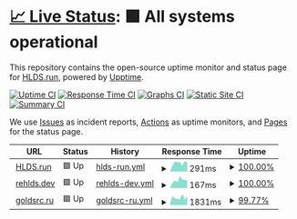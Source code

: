 # [📈 Live Status](https://hlds-run.github.io/upptime/): <!--live status--> **🟩 All systems operational**

This repository contains the open-source uptime monitor and status page for [HLDS.run](https://hlds-run.github.io/upptime/), powered by [Upptime](https://github.com/upptime/upptime).

[![Uptime CI](https://github.com/hlds-run/upptime/workflows/Uptime%20CI/badge.svg)](https://github.com/hlds-run/upptime/actions?query=workflow%3A%22Uptime+CI%22)
[![Response Time CI](https://github.com/hlds-run/upptime/workflows/Response%20Time%20CI/badge.svg)](https://github.com/hlds-run/upptime/actions?query=workflow%3A%22Response+Time+CI%22)
[![Graphs CI](https://github.com/hlds-run/upptime/workflows/Graphs%20CI/badge.svg)](https://github.com/hlds-run/upptime/actions?query=workflow%3A%22Graphs+CI%22)
[![Static Site CI](https://github.com/hlds-run/upptime/workflows/Static%20Site%20CI/badge.svg)](https://github.com/hlds-run/upptime/actions?query=workflow%3A%22Static+Site+CI%22)
[![Summary CI](https://github.com/hlds-run/upptime/workflows/Summary%20CI/badge.svg)](https://github.com/hlds-run/upptime/actions?query=workflow%3A%22Summary+CI%22)

We use [Issues](https://github.com/hlds-run/upptime/issues) as incident reports, [Actions](https://github.com/hlds-run/upptime/actions) as uptime monitors, and [Pages](https://hlds-run.github.io/upptime/) for the status page.

<!--start: status pages-->
<!-- This summary is generated by Upptime (https://github.com/upptime/upptime) -->
<!-- Do not edit this manually, your changes will be overwritten -->
<!-- prettier-ignore -->
| URL | Status | History | Response Time | Uptime |
| --- | ------ | ------- | ------------- | ------ |
| <img alt="" src="https://icons.duckduckgo.com/ip3/hlds.run.ico" height="13"> [HLDS.run](https://hlds.run) | 🟩 Up | [hlds-run.yml](https://github.com/hlds-run/upptime/commits/HEAD/history/hlds-run.yml) | <details><summary><img alt="Response time graph" src="./graphs/hlds-run/response-time-week.png" height="20"> 291ms</summary><br><a href="https://hlds-run.github.io/upptime/history/hlds-run"><img alt="Response time 1062" src="https://img.shields.io/endpoint?url=https%3A%2F%2Fraw.githubusercontent.com%2Fhlds-run%2Fupptime%2FHEAD%2Fapi%2Fhlds-run%2Fresponse-time.json"></a><br><a href="https://hlds-run.github.io/upptime/history/hlds-run"><img alt="24-hour response time 295" src="https://img.shields.io/endpoint?url=https%3A%2F%2Fraw.githubusercontent.com%2Fhlds-run%2Fupptime%2FHEAD%2Fapi%2Fhlds-run%2Fresponse-time-day.json"></a><br><a href="https://hlds-run.github.io/upptime/history/hlds-run"><img alt="7-day response time 291" src="https://img.shields.io/endpoint?url=https%3A%2F%2Fraw.githubusercontent.com%2Fhlds-run%2Fupptime%2FHEAD%2Fapi%2Fhlds-run%2Fresponse-time-week.json"></a><br><a href="https://hlds-run.github.io/upptime/history/hlds-run"><img alt="30-day response time 281" src="https://img.shields.io/endpoint?url=https%3A%2F%2Fraw.githubusercontent.com%2Fhlds-run%2Fupptime%2FHEAD%2Fapi%2Fhlds-run%2Fresponse-time-month.json"></a><br><a href="https://hlds-run.github.io/upptime/history/hlds-run"><img alt="1-year response time 1062" src="https://img.shields.io/endpoint?url=https%3A%2F%2Fraw.githubusercontent.com%2Fhlds-run%2Fupptime%2FHEAD%2Fapi%2Fhlds-run%2Fresponse-time-year.json"></a></details> | <details><summary><a href="https://hlds-run.github.io/upptime/history/hlds-run">100.00%</a></summary><a href="https://hlds-run.github.io/upptime/history/hlds-run"><img alt="All-time uptime 100.00%" src="https://img.shields.io/endpoint?url=https%3A%2F%2Fraw.githubusercontent.com%2Fhlds-run%2Fupptime%2FHEAD%2Fapi%2Fhlds-run%2Fuptime.json"></a><br><a href="https://hlds-run.github.io/upptime/history/hlds-run"><img alt="24-hour uptime 100.00%" src="https://img.shields.io/endpoint?url=https%3A%2F%2Fraw.githubusercontent.com%2Fhlds-run%2Fupptime%2FHEAD%2Fapi%2Fhlds-run%2Fuptime-day.json"></a><br><a href="https://hlds-run.github.io/upptime/history/hlds-run"><img alt="7-day uptime 100.00%" src="https://img.shields.io/endpoint?url=https%3A%2F%2Fraw.githubusercontent.com%2Fhlds-run%2Fupptime%2FHEAD%2Fapi%2Fhlds-run%2Fuptime-week.json"></a><br><a href="https://hlds-run.github.io/upptime/history/hlds-run"><img alt="30-day uptime 100.00%" src="https://img.shields.io/endpoint?url=https%3A%2F%2Fraw.githubusercontent.com%2Fhlds-run%2Fupptime%2FHEAD%2Fapi%2Fhlds-run%2Fuptime-month.json"></a><br><a href="https://hlds-run.github.io/upptime/history/hlds-run"><img alt="1-year uptime 100.00%" src="https://img.shields.io/endpoint?url=https%3A%2F%2Fraw.githubusercontent.com%2Fhlds-run%2Fupptime%2FHEAD%2Fapi%2Fhlds-run%2Fuptime-year.json"></a></details>
| <img alt="" src="https://icons.duckduckgo.com/ip3/rehlds.dev.ico" height="13"> [rehlds.dev](https://rehlds.dev) | 🟩 Up | [rehlds-dev.yml](https://github.com/hlds-run/upptime/commits/HEAD/history/rehlds-dev.yml) | <details><summary><img alt="Response time graph" src="./graphs/rehlds-dev/response-time-week.png" height="20"> 167ms</summary><br><a href="https://hlds-run.github.io/upptime/history/rehlds-dev"><img alt="Response time 184" src="https://img.shields.io/endpoint?url=https%3A%2F%2Fraw.githubusercontent.com%2Fhlds-run%2Fupptime%2FHEAD%2Fapi%2Frehlds-dev%2Fresponse-time.json"></a><br><a href="https://hlds-run.github.io/upptime/history/rehlds-dev"><img alt="24-hour response time 162" src="https://img.shields.io/endpoint?url=https%3A%2F%2Fraw.githubusercontent.com%2Fhlds-run%2Fupptime%2FHEAD%2Fapi%2Frehlds-dev%2Fresponse-time-day.json"></a><br><a href="https://hlds-run.github.io/upptime/history/rehlds-dev"><img alt="7-day response time 167" src="https://img.shields.io/endpoint?url=https%3A%2F%2Fraw.githubusercontent.com%2Fhlds-run%2Fupptime%2FHEAD%2Fapi%2Frehlds-dev%2Fresponse-time-week.json"></a><br><a href="https://hlds-run.github.io/upptime/history/rehlds-dev"><img alt="30-day response time 175" src="https://img.shields.io/endpoint?url=https%3A%2F%2Fraw.githubusercontent.com%2Fhlds-run%2Fupptime%2FHEAD%2Fapi%2Frehlds-dev%2Fresponse-time-month.json"></a><br><a href="https://hlds-run.github.io/upptime/history/rehlds-dev"><img alt="1-year response time 184" src="https://img.shields.io/endpoint?url=https%3A%2F%2Fraw.githubusercontent.com%2Fhlds-run%2Fupptime%2FHEAD%2Fapi%2Frehlds-dev%2Fresponse-time-year.json"></a></details> | <details><summary><a href="https://hlds-run.github.io/upptime/history/rehlds-dev">100.00%</a></summary><a href="https://hlds-run.github.io/upptime/history/rehlds-dev"><img alt="All-time uptime 100.00%" src="https://img.shields.io/endpoint?url=https%3A%2F%2Fraw.githubusercontent.com%2Fhlds-run%2Fupptime%2FHEAD%2Fapi%2Frehlds-dev%2Fuptime.json"></a><br><a href="https://hlds-run.github.io/upptime/history/rehlds-dev"><img alt="24-hour uptime 100.00%" src="https://img.shields.io/endpoint?url=https%3A%2F%2Fraw.githubusercontent.com%2Fhlds-run%2Fupptime%2FHEAD%2Fapi%2Frehlds-dev%2Fuptime-day.json"></a><br><a href="https://hlds-run.github.io/upptime/history/rehlds-dev"><img alt="7-day uptime 100.00%" src="https://img.shields.io/endpoint?url=https%3A%2F%2Fraw.githubusercontent.com%2Fhlds-run%2Fupptime%2FHEAD%2Fapi%2Frehlds-dev%2Fuptime-week.json"></a><br><a href="https://hlds-run.github.io/upptime/history/rehlds-dev"><img alt="30-day uptime 100.00%" src="https://img.shields.io/endpoint?url=https%3A%2F%2Fraw.githubusercontent.com%2Fhlds-run%2Fupptime%2FHEAD%2Fapi%2Frehlds-dev%2Fuptime-month.json"></a><br><a href="https://hlds-run.github.io/upptime/history/rehlds-dev"><img alt="1-year uptime 100.00%" src="https://img.shields.io/endpoint?url=https%3A%2F%2Fraw.githubusercontent.com%2Fhlds-run%2Fupptime%2FHEAD%2Fapi%2Frehlds-dev%2Fuptime-year.json"></a></details>
| <img alt="" src="https://icons.duckduckgo.com/ip3/goldsrc.ru.ico" height="13"> [goldsrc.ru](https://goldsrc.ru) | 🟩 Up | [goldsrc-ru.yml](https://github.com/hlds-run/upptime/commits/HEAD/history/goldsrc-ru.yml) | <details><summary><img alt="Response time graph" src="./graphs/goldsrc-ru/response-time-week.png" height="20"> 1831ms</summary><br><a href="https://hlds-run.github.io/upptime/history/goldsrc-ru"><img alt="Response time 1628" src="https://img.shields.io/endpoint?url=https%3A%2F%2Fraw.githubusercontent.com%2Fhlds-run%2Fupptime%2FHEAD%2Fapi%2Fgoldsrc-ru%2Fresponse-time.json"></a><br><a href="https://hlds-run.github.io/upptime/history/goldsrc-ru"><img alt="24-hour response time 3536" src="https://img.shields.io/endpoint?url=https%3A%2F%2Fraw.githubusercontent.com%2Fhlds-run%2Fupptime%2FHEAD%2Fapi%2Fgoldsrc-ru%2Fresponse-time-day.json"></a><br><a href="https://hlds-run.github.io/upptime/history/goldsrc-ru"><img alt="7-day response time 1831" src="https://img.shields.io/endpoint?url=https%3A%2F%2Fraw.githubusercontent.com%2Fhlds-run%2Fupptime%2FHEAD%2Fapi%2Fgoldsrc-ru%2Fresponse-time-week.json"></a><br><a href="https://hlds-run.github.io/upptime/history/goldsrc-ru"><img alt="30-day response time 1635" src="https://img.shields.io/endpoint?url=https%3A%2F%2Fraw.githubusercontent.com%2Fhlds-run%2Fupptime%2FHEAD%2Fapi%2Fgoldsrc-ru%2Fresponse-time-month.json"></a><br><a href="https://hlds-run.github.io/upptime/history/goldsrc-ru"><img alt="1-year response time 1628" src="https://img.shields.io/endpoint?url=https%3A%2F%2Fraw.githubusercontent.com%2Fhlds-run%2Fupptime%2FHEAD%2Fapi%2Fgoldsrc-ru%2Fresponse-time-year.json"></a></details> | <details><summary><a href="https://hlds-run.github.io/upptime/history/goldsrc-ru">99.77%</a></summary><a href="https://hlds-run.github.io/upptime/history/goldsrc-ru"><img alt="All-time uptime 99.97%" src="https://img.shields.io/endpoint?url=https%3A%2F%2Fraw.githubusercontent.com%2Fhlds-run%2Fupptime%2FHEAD%2Fapi%2Fgoldsrc-ru%2Fuptime.json"></a><br><a href="https://hlds-run.github.io/upptime/history/goldsrc-ru"><img alt="24-hour uptime 98.38%" src="https://img.shields.io/endpoint?url=https%3A%2F%2Fraw.githubusercontent.com%2Fhlds-run%2Fupptime%2FHEAD%2Fapi%2Fgoldsrc-ru%2Fuptime-day.json"></a><br><a href="https://hlds-run.github.io/upptime/history/goldsrc-ru"><img alt="7-day uptime 99.77%" src="https://img.shields.io/endpoint?url=https%3A%2F%2Fraw.githubusercontent.com%2Fhlds-run%2Fupptime%2FHEAD%2Fapi%2Fgoldsrc-ru%2Fuptime-week.json"></a><br><a href="https://hlds-run.github.io/upptime/history/goldsrc-ru"><img alt="30-day uptime 99.95%" src="https://img.shields.io/endpoint?url=https%3A%2F%2Fraw.githubusercontent.com%2Fhlds-run%2Fupptime%2FHEAD%2Fapi%2Fgoldsrc-ru%2Fuptime-month.json"></a><br><a href="https://hlds-run.github.io/upptime/history/goldsrc-ru"><img alt="1-year uptime 99.97%" src="https://img.shields.io/endpoint?url=https%3A%2F%2Fraw.githubusercontent.com%2Fhlds-run%2Fupptime%2FHEAD%2Fapi%2Fgoldsrc-ru%2Fuptime-year.json"></a></details>

<!--end: status pages-->
